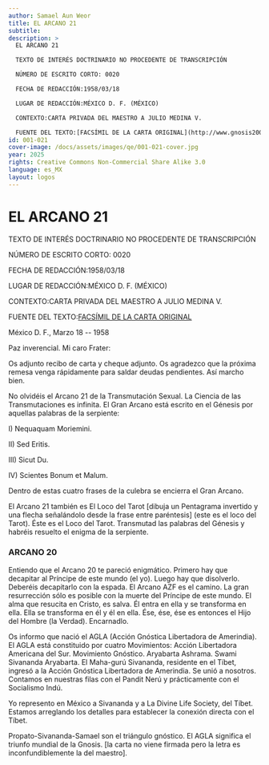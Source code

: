 ```yaml
---
author: Samael Aun Weor
title: EL ARCANO 21
subtitle:
description: >
  EL ARCANO 21

  TEXTO DE INTERÉS DOCTRINARIO NO PROCEDENTE DE TRANSCRIPCIÓN

  NÚMERO DE ESCRITO CORTO: 0020

  FECHA DE REDACCIÓN:1958/03/18

  LUGAR DE REDACCIÓN:MÉXICO D. F. (MÉXICO)

  CONTEXTO:CARTA PRIVADA DEL MAESTRO A JULIO MEDINA V.

  FUENTE DEL TEXTO:[FACSÍMIL DE LA CARTA ORIGINAL](http://www.gnosis2002.com/documentos_QE/1955-11-XX-E_ARCANO_22.pdf.pdf)
id: 001-021
cover-image: /docs/assets/images/qe/001-021-cover.jpg
year: 2025
rights: Creative Commons Non-Commercial Share Alike 3.0
language: es_MX
layout: logos
---
```

# EL ARCANO 21

TEXTO DE INTERÉS DOCTRINARIO NO PROCEDENTE DE TRANSCRIPCIÓN

NÚMERO DE ESCRITO CORTO: 0020

FECHA DE REDACCIÓN:1958/03/18

LUGAR DE REDACCIÓN:MÉXICO D. F. (MÉXICO)

CONTEXTO:CARTA PRIVADA DEL MAESTRO A JULIO MEDINA V.

FUENTE DEL TEXTO:[FACSÍMIL DE LA CARTA ORIGINAL](http://www.gnosis2002.com/documentos_QE/1955-11-XX-E_ARCANO_22.pdf.pdf)

México D. F., Marzo 18 -- 1958

Paz inverencial. Mi caro Frater:

Os adjunto recibo de carta y cheque adjunto. Os agradezco que la próxima remesa venga rápidamente para saldar deudas pendientes. Así marcho bien.

No olvidéis el Arcano 21 de la Transmutación Sexual. La Ciencia de las Transmutaciones es infinita. El Gran Arcano está escrito en el Génesis por aquellas palabras de la serpiente:

I) Nequaquam Moriemini.

II) Sed Eritis.

III) Sicut Du.

IV) Scientes Bonum et Malum.

Dentro de estas cuatro frases de la culebra se encierra el Gran Arcano.

El Arcano 21 también es El Loco del Tarot [dibuja un Pentagrama invertido y una flecha señalándolo desde la frase entre paréntesis] (este es el loco del Tarot). Éste es el Loco del Tarot. Transmutad las palabras del Génesis y habréis resuelto el enigma de la serpiente.

### ARCANO 20

Entiendo que el Arcano 20 te pareció enigmático. Primero hay que decapitar al Príncipe de este mundo (el yo). Luego hay que disolverlo. Deberéis decapitarlo con la espada. El Arcano AZF es el camino. La gran resurrección sólo es posible con la muerte del Príncipe de este mundo. El alma que resucita en Cristo, es salva. Él entra en ella y se transforma en ella. Ella se transforma en él y él en ella. Ése, ése, ése es entonces el Hijo del Hombre (la Verdad). Encarnadlo.

Os informo que nació el AGLA (Acción Gnóstica Libertadora de Amerindia). El AGLA está constituido por cuatro Movimientos: Acción Libertadora Americana del Sur. Movimiento Gnóstico. Aryabarta Ashrama. Swami Sivananda Aryabarta. El Maha-gurú Sivananda, residente en el Tíbet, ingresó a la Acción Gnóstica Libertadora de Amerindia. Se unió a nosotros. Contamos en nuestras filas con el Pandit Nerú y prácticamente con el Socialismo Indú.

Yo represento en México a Sivananda y a La Divine Life Society, del Tíbet. Estamos arreglando los detalles para establecer la conexión directa con el Tíbet.

Propato-Sivananda-Samael son el triángulo gnóstico. El AGLA significa el triunfo mundial de la Gnosis. [la carta no viene firmada pero la letra es inconfundiblemente la del maestro].

